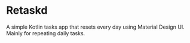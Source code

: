 # Retaskd
A simple Kotlin tasks app that resets every day using Material Design UI. Mainly for repeating daily tasks.
